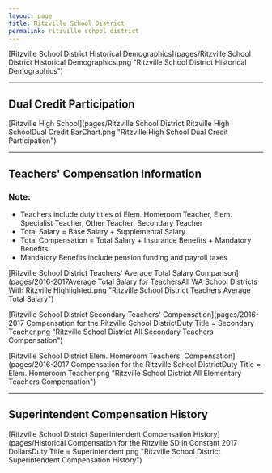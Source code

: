 ```yaml
---
layout: page
title: Ritzville School District
permalink: ritzville school district
---
```



[Ritzville School District Historical Demographics](pages/Ritzville School District Historical Demographics.png "Ritzville School District Historical Demographics")

___

## Dual Credit Participation

[Ritzville High School](pages/Ritzville School District Ritzville High SchoolDual Credit BarChart.png "Ritzville High School Dual Credit Participation")


___

## Teachers' Compensation Information
### Note:
- Teachers include duty titles of Elem. Homeroom Teacher, Elem. Specialist Teacher, Other Teacher, Secondary Teacher
- Total Salary = Base Salary + Supplemental Salary
- Total Compensation = Total Salary + Insurance Benefits + Mandatory Benefits
- Mandatory Benefits include pension funding and payroll taxes

[Ritzville School District Teachers' Average Total Salary Comparison](pages/2016-2017Average Total Salary for TeachersAll WA School Districts With Ritzville Highlighted.png "Ritzville School District Teachers Average Total Salary")

[Ritzville School District Secondary Teachers' Compensation](pages/2016-2017 Compensation for the Ritzville School DistrictDuty Title = Secondary Teacher.png "Ritzville School District All Secondary Teachers Compensation")

[Ritzville School District Elem. Homeroom Teachers' Compensation](pages/2016-2017 Compensation for the Ritzville School DistrictDuty Title = Elem. Homeroom Teacher.png "Ritzville School District All Elementary Teachers Compensation")


___

## Superintendent Compensation History

[Ritzville School District Superintendent Compensation History](pages/Historical Compensation for the Ritzville SD in Constant 2017 DollarsDuty Title = Superintendent.png "Ritzville School District Superintendent Compensation History")

